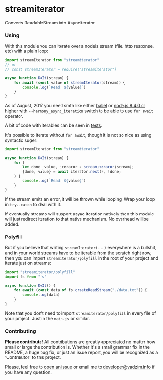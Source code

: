 # streamiterator
Converts ReadableStream into AsyncIterator.

### Using ###

With this module you can [iterate](https://github.com/tc39/proposal-async-iteration) over a nodejs stream (file, http response, etc) with a plain loop:

```js
import streamIterator from "streamiterator"
// or
// const streamIterator = require("streamiterator")

async function DoIt(stream) {
	for await (const value of streamIterator(stream)) {
		console.log(`Read: ${value}`)
	}
}
```

As of August, 2017 you need smth like either [babel](http://babeljs.io/) or [node.js 8.4.0 or higher](https://nodejs.org/) with `--harmony_async_iteration` switch to be able to use `for await` operator.

A bit of code with iterables can be seen in [tests](https://github.com/vadzim/streamiterator/blob/master/source/streamiterator.test.js).

It's possible to iterate without `for await`, though it is not so nice as using syntactic suger:

```js
import streamIterator from "streamiterator"

async function DoIt(stream) {
	for (
		let done, value, iterator = streamIterator(stream);
		{done, value} = await iterator.next(), !done;
	) {
		console.log(`Read: ${value}`)
	}
}
```

If the stream emits an error, it will be thrown while looping. Wrap your loop in `try..catch` to deal with it.

If eventually streams will support async iteration natively then this module will just redirect iteration to that native mechanism. No overhead will be added.

### Polyfill ###

But if you believe that writing `streamIterator(...)` everywhere is a bullshit, and in your world streams have to be iterable from the scratch right now, then you can import `streamiterator/polyfill` in the root of your project and iterate just on streams:

```js
import "streamiterator/polyfill"
import fs from "fs"

async function DoIt() {
	for await (const data of fs.createReadStream("./data.txt")) {
		console.log(data)
	}
}
```

Note that you don't need to import `streamiterator/polyfill` in every file of your project. Just in the `main.js` or similar.

### Contributing ###

__Please contribute!__
All contributions are greatly appreciated no matter how small or large the contribution is.
Whether it's a small grammar fix in the README, a huge bug fix, or just an issue report, you will be recognized as a 'Contributor' to this project.

Please, feel free to [open an issue](https://github.com/vadzim/streamiterator/issues) or email me to developer@vadzim.info if you have any question.
